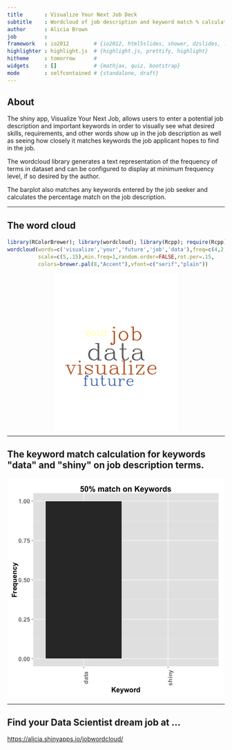 ```yaml
---
title       : Visualize Your Next Job Deck
subtitle    : Wordcloud of job description and keyword match % calculation
author      : Alicia Brown
job         : 
framework   : io2012        # {io2012, html5slides, shower, dzslides, ...}
highlighter : highlight.js  # {highlight.js, prettify, highlight}
hitheme     : tomorrow      # 
widgets     : []            # {mathjax, quiz, bootstrap}
mode        : selfcontained # {standalone, draft}
---
```


## About

The shiny app, Visualize Your Next Job, allows users to enter a potential job description and important keywords in order to visually see what desired skills, requirements, and other words show up in the job description as well as seeing how closely it matches keywords the job applicant hopes to find in the job.

The wordcloud library generates a text representation of the frequency of terms in  dataset and can be configured to display at minimum frequency level, if so desired by the author.

The barplot also matches any keywords entered by the job seeker and calculates the percentage match on the job description.

---

## The word cloud


```r
library(RColorBrewer); library(wordcloud); library(Rcpp); require(Rcpp) 
wordcloud(words=c('visualize','your','future','job','data'),freq=c(4,2,3,4,5),
          scale=c(5,.15),min.freq=1,random.order=FALSE,rot.per=.15,
          colors=brewer.pal(8,"Accent"),vfont=c("serif","plain"))
```

<img src="figure/unnamed-chunk-1.png" title="plot of chunk unnamed-chunk-1" alt="plot of chunk unnamed-chunk-1" style="display: block; margin: auto;" />

---

## The keyword match calculation for keywords "data" and "shiny" on job description terms.
![plot of chunk unnamed-chunk-2](figure/unnamed-chunk-2.png) 

---

## Find your Data Scientist dream job at ...

https://alicia.shinyapps.io/jobwordcloud/
